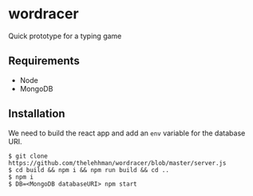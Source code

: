 # wordracer

Quick prototype for a typing game

## Requirements
- Node
- MongoDB

## Installation
We need to build the react app and add an `env` variable for the database URI.

```
$ git clone https://github.com/thelehhman/wordracer/blob/master/server.js
$ cd build && npm i && npm run build && cd ..
$ npm i
$ DB=<MongoDB databaseURI> npm start
```
